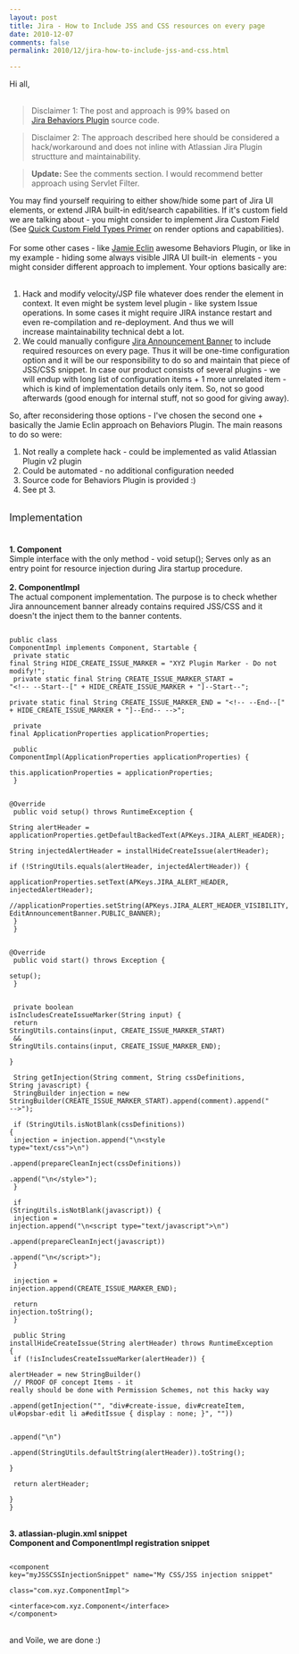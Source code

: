```yaml
---
layout: post
title: Jira - How to Include JSS and CSS resources on every page
date: 2010-12-07
comments: false
permalink: 2010/12/jira-how-to-include-jss-and-css.html

---
```


Hi all,<br /><br /><blockquote>Disclaimer 1: The post and approach is 99% based on <a href="https://studio.plugins.atlassian.com/wiki/display/JBHV/JIRA+Behaviours+Plugin">Jira&nbsp;Behaviors&nbsp;Plugin</a>&nbsp;source code.</blockquote><blockquote>Disclaimer 2: The approach described here should be considered a hack/workaround and does not inline with Atlassian Jira Plugin structture and maintainability.&nbsp;</blockquote><blockquote><b>Update: </b>See the comments section. I would recommend better approach using Servlet Filter.&nbsp;</blockquote>You may find yourself requiring to either show/hide some part of Jira UI elements, or extend JIRA built-in edit/search capabilities. If it's custom field we are talking about - you might consider to implement Jira Custom Field (See <a href="http://confluence.atlassian.com/display/JIRA/How+to+create+a+new+Custom+Field+Type#HowtocreateanewCustomFieldType-AQuickCustomFieldTypesPrimer">Quick Custom Field Types Primer</a>&nbsp;on render options and capabilities).<br /><br />For some other cases - like <a href="http://blogs.onresolve.com/?author=3">Jamie Eclin</a>&nbsp;awesome Behaviors Plugin, or like in my example - hiding some always visible JIRA UI built-in &nbsp;elements - you might consider different approach to implement. Your options basically are:<br /><br /><ol><li>Hack and modify velocity/JSP file whatever does render the element in context. It even might be system level plugin - like system Issue operations. In some cases it might require JIRA instance restart and even re-compilation&nbsp;and re-deployment. And thus we will increase&nbsp;maintainability&nbsp;technical debt a lot.</li><li>We could manually configure&nbsp;<a href="http://confluence.atlassian.com/display/JIRA/Configuring+an+Announcement+Banner">Jira Announcement Banner</a>&nbsp;to include required resources on every page. Thus it will be one-time configuration option and it will be our responsibility to do so and maintain that piece of JSS/CSS snippet. In case our product consists of several plugins - we will endup with long list of configuration items + 1 more unrelated item - which is kind of implementation details only item. So, not so good afterwards (good enough for internal stuff, not so good for giving away).</li></ol><div>So, after reconsidering those options - I've chosen the second one + basically the Jamie Eclin approach on Behaviors Plugin. The main reasons to do so were:</div><div><ol><li>Not really a complete hack - could be implemented as valid Atlassian Plugin v2 plugin</li><li>Could be automated - no additional configuration needed</li><li>Source code for Behaviors Plugin is provided :)</li><li>See pt 3.</li></ol><div><br /><span class="Apple-style-span" style="font-size: large;">Implementation</span><br /><span class="Apple-style-span" style="font-size: large;"><br /></span><br /><b>1. Component</b><br />Simple interface with the only method - void setup(); Serves only as an entry point for resource injection during Jira startup procedure.<br /><br /><b>2. ComponentImpl</b><br />The actual component implementation. The purpose is to check whether Jira announcement banner already contains required JSS/CSS and it doesn't the inject them to the banner contents.<br /><pre><code class="java"><br />public class ComponentImpl implements Component, Startable {<br />    private static final String HIDE_CREATE_ISSUE_MARKER = "XYZ Plugin Marker - Do not modify!";<br />    private static final String CREATE_ISSUE_MARKER_START = "&lt;!-- --Start--[" + HIDE_CREATE_ISSUE_MARKER + "]--Start--";<br />    private static final String CREATE_ISSUE_MARKER_END = "&lt;!-- --End--[" + HIDE_CREATE_ISSUE_MARKER + "]--End-- --&gt;";<br /><br />    private final ApplicationProperties applicationProperties;<br /><br />    public ComponentImpl(ApplicationProperties applicationProperties) {<br />        this.applicationProperties = applicationProperties;<br />    }<br /><br />    @Override<br />    public void setup() throws RuntimeException {<br />        String alertHeader = applicationProperties.getDefaultBackedText(APKeys.JIRA_ALERT_HEADER);<br />        String injectedAlertHeader = installHideCreateIssue(alertHeader);<br />        if (!StringUtils.equals(alertHeader, injectedAlertHeader)) {<br />            applicationProperties.setText(APKeys.JIRA_ALERT_HEADER, injectedAlertHeader);<br />            //applicationProperties.setString(APKeys.JIRA_ALERT_HEADER_VISIBILITY, EditAnnouncementBanner.PUBLIC_BANNER);<br />        }<br />    }<br /><br />    @Override<br />    public void start() throws Exception {<br />        setup();<br />    }<br /><br />    <br />    private boolean isIncludesCreateIssueMarker(String input) {<br />        return StringUtils.contains(input, CREATE_ISSUE_MARKER_START)<br />                &amp;&amp; StringUtils.contains(input, CREATE_ISSUE_MARKER_END);<br />    }<br /><br />    String getInjection(String comment, String cssDefinitions, String javascript) {<br />        StringBuilder injection = new StringBuilder(CREATE_ISSUE_MARKER_START).append(comment).append(" --&gt;");<br /><br />        if (StringUtils.isNotBlank(cssDefinitions)) {<br />            injection = injection.append("\n&lt;style type=\"text/css\"&gt;\n")<br />                    .append(prepareCleanInject(cssDefinitions))<br />                    .append("\n&lt;/style&gt;");<br />        }<br /><br />        if (StringUtils.isNotBlank(javascript)) {<br />            injection = injection.append("\n&lt;script type=\"text/javascript\"&gt;\n")<br />                    .append(prepareCleanInject(javascript))<br />                    .append("\n&lt;/script&gt;");<br />        }<br /><br />        injection = injection.append(CREATE_ISSUE_MARKER_END);<br /><br />        return injection.toString();<br />    }<br /><br />    public String installHideCreateIssue(String alertHeader) throws RuntimeException {<br />        if (!isIncludesCreateIssueMarker(alertHeader)) {<br />            alertHeader = new StringBuilder()<br />                    // PROOF OF concept Items - it really should be done with Permission Schemes, not this hacky way<br />                    .append(getInjection("", "div#create-issue, div#createItem, ul#opsbar-edit li a#editIssue { display : none; }", ""))<br /><br />                    .append("\n")<br />                    .append(StringUtils.defaultString(alertHeader)).toString();<br />        }<br /><br />        return alertHeader;<br />    }<br />}<br /></code></pre><br /><b>3. atlassian-plugin.xml snippet</b><br /><b>Component and ComponentImpl registration snippet</b><br /><pre><code class="xml"><br />&lt;component key="myJSSCSSInjectionSnippet" name="My CSS/JSS injection snippet"<br />    class="com.xyz.ComponentImpl"&gt;<br />    &lt;interface&gt;com.xyz.Component&lt;/interface&gt;<br />&lt;/component&gt;<br /></code></pre><br />and Voile, we are done :)</div></div>
